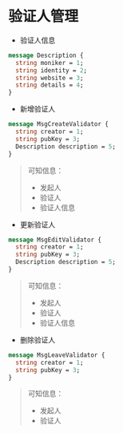 # 验证人管理

- 验证人信息

```protobuf
message Description {
  string moniker = 1;
  string identity = 2;
  string website = 3;
  string details = 4;
}
```

- 新增验证人

```protobuf
message MsgCreateValidator {
  string creator = 1;
  string pubKey = 3;
  Description description = 5;
}
```

> 可知信息：
>
> - 发起人
> - 验证人
> - 验证人信息

- 更新验证人

```protobuf
message MsgEditValidator {
  string creator = 1;
  string pubKey = 3;
  Description description = 5;
}
```

> 可知信息：
>
> - 发起人
> - 验证人
> - 验证人信息

- 删除验证人

```protobuf
message MsgLeaveValidator {
  string creator = 1;
  string pubKey = 3;
}
```

> 可知信息：
>
> - 发起人
> - 验证人
